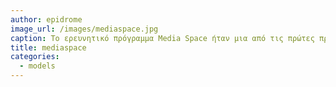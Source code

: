 ```yaml
---
author: epidrome
image_url: /images/mediaspace.jpg
caption: Το ερευνητικό πρόγραμμα Media Space ήταν μια από τις πρώτες προσπάθειες ανθρώπινης συνεργασίας από απόσταση μέσω υπολογιστή.
title: mediaspace
categories:
  - models
---
```

